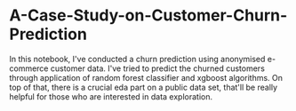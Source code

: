 # A-Case-Study-on-Customer-Churn-Prediction
In this notebook, I've conducted a churn prediction using anonymised e-commerce customer data. I've tried to predict the churned customers through application of random forest classifier and xgboost algorithms. On top of that, there is a crucial eda part on a public data set, that'll be really helpful for those who are interested in data exploration.
